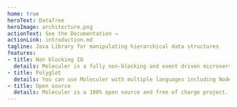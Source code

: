 ```yaml
---
home: true
heroText: DataTree
heroImage: architecture.png
actionText: See the Documentation →
actionLink: introduction.md
tagline: Java Library for manipulating hierarchical data structures
features:
- title: Non blocking IO 
  details: Moleculer is a fully non-blocking and event driven microservices framework.
- title: Polyglot
  details: You can use Moleculer with multiple languages including Node.js, Java and Go.
- title: Open source 
  details: Moleculer is a 100% open source and free of charge project.
---
```


